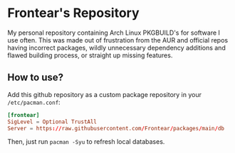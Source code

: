 # Frontear's Repository
My personal repository containing Arch Linux PKGBUILD's for software I use often. This was made out of frustration from the AUR and official repos having incorrect packages, wildly unnecessary dependency additions and flawed building process, or straight up missing features.

## How to use?
Add this github repository as a custom package repository in your `/etc/pacman.conf`:

```conf
[frontear]
SigLevel = Optional TrustAll
Server = https://raw.githubusercontent.com/Frontear/packages/main/db
```

Then, just run `pacman -Syu` to refresh local databases.
